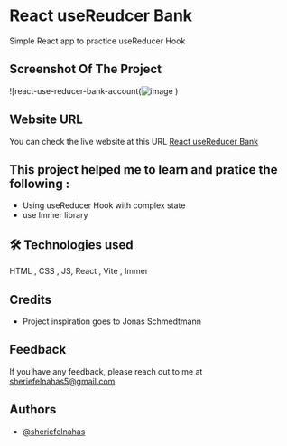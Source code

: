 # React useReudcer Bank

Simple React app to practice useReducer Hook

## Screenshot Of The Project

![react-use-reducer-bank-account(![image](https://github.com/SheriefElnahas/react-small-projects/assets/47671429/6f15db0b-4e11-4dd3-9353-b26306e3e0e5)
)

## Website URL

You can check the live website at this URL [React useReducer Bank](https://sherief-elnahas-react-reducer-bank.netlify.app/)

## This project helped me to learn and pratice the following :

- Using useReducer Hook with complex state
- use Immer library 

## 🛠 Technologies used

HTML , CSS , JS, React , Vite , Immer

## Credits

- Project inspiration goes to Jonas Schmedtmann

## Feedback

If you have any feedback, please reach out to me at sheriefelnahas5@gmail.com

## Authors

- [@sheriefelnahas](https://github.com/SheriefElnahas)
